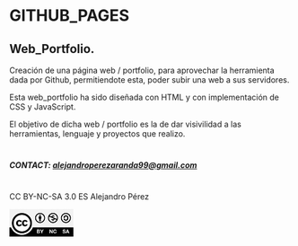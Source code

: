 # GITHUB_PAGES
## Web_Portfolio.


Creación de una página web / portfolio, para aprovechar la herramienta dada por Github, permitiendote esta, poder subir una web a sus servidores.

Esta web_portfolio ha sido diseñada con HTML y con implementación de CSS y JavaScript.

El objetivo de dicha web / portfolio es la de dar visivilidad a las herramientas, lenguaje y proyectos que realizo.

# 
##### CONTACT: alejandroperezaranda99@gmail.com
#

CC BY-NC-SA 3.0 ES Alejandro Pérez

![CC](/assets/images/CC-BY-NC-SA-4.0.jpg)
